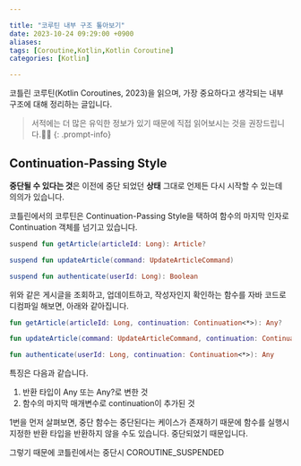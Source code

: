 ```yaml
---

title: "코루틴 내부 구조 톺아보기"
date: 2023-10-24 09:29:00 +0900
aliases: 
tags: [Coroutine,Kotlin,Kotlin Coroutine]
categories: [Kotlin]

---
```


코틀린 코루틴(Kotlin Coroutines, 2023)을 읽으며, 가장 중요하다고 생각되는 내부 구조에 대해 정리하는 글입니다.

> 서적에는 더 많은 유익한 정보가 있기 때문에 직접 읽어보시는 것을 권장드립니다.🙇‍♂️
{: .prompt-info}

## Continuation-Passing Style

**중단될 수 있다는 것**은 이전에 중단 되었던 **상태** 그대로 언제든 다시 시작할 수 있는데 의의가 있습니다.

코틀린에서의 코루틴은 Continuation-Passing Style을 택하여 함수의 마지막 인자로 Continuation 객체를 넘기고 있습니다.

```kotlin
suspend fun getArticle(articleId: Long): Article?

suspend fun updateArticle(command: UpdateArticleCommand)

suspend fun authenticate(userId: Long): Boolean
```
위와 같은 게시글을 조회하고, 업데이트하고, 작성자인지 확인하는 함수를 자바 코드로 디컴파일 해보면, 아래와 같아집니다.

```kotlin
fun getArticle(articleId: Long, continuation: Continuation<*>): Any?

fun updateArticle(command: UpdateArticleCommand, continuation: Continuation<*>): Any

fun authenticate(userId: Long, continuation: Continuation<*>): Any
```

특징은 다음과 같습니다.

1. 반환 타입이 Any 또는 Any?로 변한 것
2. 함수의 마지막 매개변수로 continuation이 추가된 것

1번을 먼저 살펴보면, 중단 함수는 중단된다는 케이스가 존재하기 때문에 함수를 실행시 지정한 반환 타입을 반환하지 않을 수도 있습니다. 중단되었기 때문입니다.

그렇기 때문에 코틀린에서는 중단시 COROUTINE_SUSPENDED